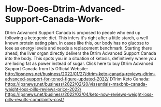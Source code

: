 # How-Does-Dtrim-Advanced-Support-Canada-Work-
Dtrim Advanced Support Canada is proposed to people who end up following a ketogenic diet. This infers it's right after a little starch, a well known protein eating plan. In cases like this, our body has no glucose to lose as energy levels and needs a replacement benchmark. Starting there ahead, the liver organ directly delivers the Dtrim Advanced Support Canada into the body. This spots you in a situation of ketosis, definitively where you are losing fat as power instead of sugar. Click here to buy Dtrim Advanced Support Canada from Its Official Website: http://ipsnews.net/business/2022/01/27/dtrim-keto-canada-reviews-dtrim-advanced-support-for-toned-figure-updated-2022/  DTrim Keto Canada: https://ipsnews.net/business/2022/02/20/vissentials-maxbhb-canada-weight-loss-pills-reviews-price-2022/  https://ipsnews.net/business/2022/03/04/keto-now-reviews-weight-loss-pills-results-complaints-cost/
